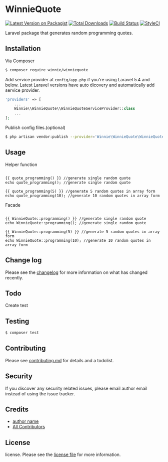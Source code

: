 # WinnieQuote

[![Latest Version on Packagist][ico-version]][link-packagist]
[![Total Downloads][ico-downloads]][link-downloads]
[![Build Status][ico-travis]][link-travis]
[![StyleCI][ico-styleci]][link-styleci]

Laravel package that generates random programming quotes.

## Installation

Via Composer

``` bash
$ composer require winnie/winniequote
```
Add service provider at `config/app.php` if you're using Laravel 5.4 and below. Latest Laravel versions have auto dicovery and automatically add service provider.

```php
'providers' => [
    ...
    Winnie\\WinnieQuote\\WinnieQuoteServiceProvider::class
    ...
];
```
Publish config files.(optional)
```sh
$ php artisan vendor:publish --provider='Winnie\WinnieQuote\WinnieQuoteServiceProvider'
```

## Usage

Helper function
```blade

{{ quote_programming() }} //generate single random quote 
echo quote_programming(); //generate single random quote

{{ quote_programming(5) }} //generate 5 random quotes in array form 
echo quote_programming(10); //generate 10 random quotes in array form
```
Facade
```blade

{{ WinnieQuote::programming() }} //generate single random quote 
echo WinnieQuote::programming(); //generate single random quote

{{ WinnieQuote::programming(5) }} //generate 5 random quotes in array form
echo WinnieQuote::programming(10); //generate 10 random quotes in array form
```

## Change log

Please see the [changelog](changelog.md) for more information on what has changed recently.

## Todo

Create test

## Testing

``` bash
$ composer test
```

## Contributing

Please see [contributing.md](contributing.md) for details and a todolist.

## Security

If you discover any security related issues, please email author email instead of using the issue tracker.

## Credits

- [author name][link-author]
- [All Contributors][link-contributors]

## License

license. Please see the [license file](license.md) for more information.

[ico-version]: https://img.shields.io/packagist/v/winnie/winniequote.svg?style=flat-square
[ico-downloads]: https://img.shields.io/packagist/dt/winnie/winniequote.svg?style=flat-square
[ico-travis]: https://img.shields.io/travis/winnie/winniequote/master.svg?style=flat-square
[ico-styleci]: https://styleci.io/repos/12345678/shield

[link-packagist]: https://packagist.org/packages/winnie/winniequote
[link-downloads]: https://packagist.org/packages/winnie/winniequote
[link-travis]: https://travis-ci.org/winnie/winniequote
[link-styleci]: https://styleci.io/repos/12345678
[link-author]: https://github.com/winex01
[link-contributors]: ../../contributors
